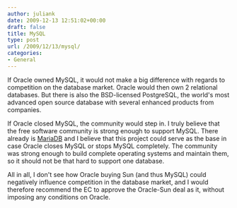 ```yaml
---
author: juliank
date: 2009-12-13 12:51:02+00:00
draft: false
title: MySQL
type: post
url: /2009/12/13/mysql/
categories:
- General
---
```


If Oracle owned MySQL, it would not make a big difference with regards to competition on the database market. Oracle would then own 2 relational databases. But there is also the BSD-licensed PostgreSQL, the world's most advanced open source database with several enhanced products from companies.

If Oracle closed MySQL, the community would step in. I truly believe that the free software community is strong enough to support MySQL. There already is [MariaDB](http://askmonty.org/) and I believe that this project could serve as the base in case Oracle closes MySQL or stops MySQL completely. The community was strong enough to build complete operating systems and maintain them, so it should not be that hard to support one database.

All in all, I don't see how Oracle buying Sun (and thus MySQL) could negatively influence competition in the database market, and I would therefore recommend the EC to approve the Oracle-Sun deal as it, without imposing any conditions on Oracle.
